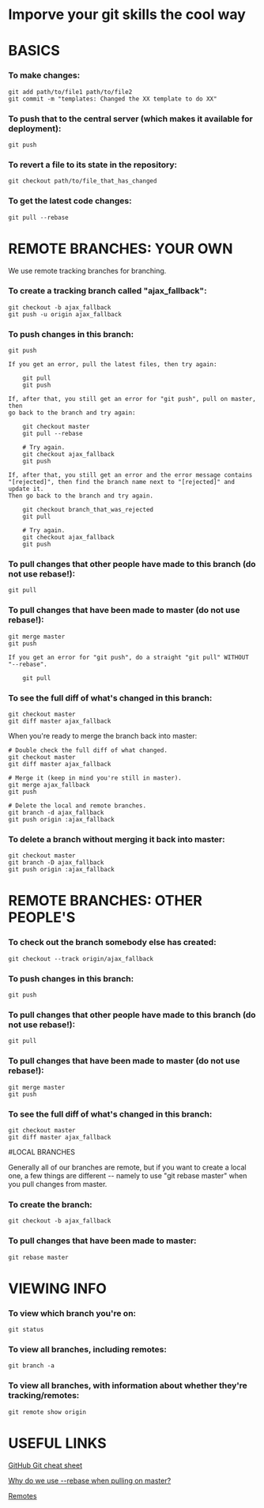 
# Imporve your git skills the cool way

# BASICS

### To make changes:

	git add path/to/file1 path/to/file2
	git commit -m "templates: Changed the XX template to do XX"

### To push that to the central server (which makes it available for deployment):

	git push

### To revert a file to its state in the repository:

	git checkout path/to/file_that_has_changed

### To get the latest code changes:

	git pull --rebase


# REMOTE BRANCHES: YOUR OWN

We use remote tracking branches for branching.

### To create a tracking branch called "ajax_fallback":

	git checkout -b ajax_fallback
	git push -u origin ajax_fallback

### To push changes in this branch:

	git push

	If you get an error, pull the latest files, then try again:

		git pull
		git push

	If, after that, you still get an error for "git push", pull on master, then
	go back to the branch and try again:

		git checkout master
		git pull --rebase

		# Try again.
		git checkout ajax_fallback
		git push

	If, after that, you still get an error and the error message contains
	"[rejected]", then find the branch name next to "[rejected]" and update it.
	Then go back to the branch and try again.

		git checkout branch_that_was_rejected
		git pull

		# Try again.
		git checkout ajax_fallback
		git push

### To pull changes that other people have made to this branch (do not use rebase!):

	git pull

### To pull changes that have been made to master (do not use rebase!):

	git merge master
	git push

	If you get an error for "git push", do a straight "git pull" WITHOUT "--rebase".

		git pull

### To see the full diff of what's changed in this branch:

	git checkout master
	git diff master ajax_fallback

When you're ready to merge the branch back into master:

	# Double check the full diff of what changed.
	git checkout master
	git diff master ajax_fallback

	# Merge it (keep in mind you're still in master).
	git merge ajax_fallback
	git push

	# Delete the local and remote branches.
	git branch -d ajax_fallback
	git push origin :ajax_fallback

### To delete a branch without merging it back into master:

	git checkout master
	git branch -D ajax_fallback
	git push origin :ajax_fallback


# REMOTE BRANCHES: OTHER PEOPLE'S


### To check out the branch somebody else has created:

	git checkout --track origin/ajax_fallback

### To push changes in this branch:

	git push

### To pull changes that other people have made to this branch (do not use rebase!):

	git pull

### To pull changes that have been made to master (do not use rebase!):

	git merge master
	git push

### To see the full diff of what's changed in this branch:

	git checkout master
	git diff master ajax_fallback


#LOCAL BRANCHES

Generally all of our branches are remote, but if you want to create a local one,
a few things are different -- namely to use "git rebase master" when you pull
changes from master.

### To create the branch:

	git checkout -b ajax_fallback

### To pull changes that have been made to master:

	git rebase master


# VIEWING INFO


### To view which branch you're on:

	git status

### To view all branches, including remotes:

	git branch -a

### To view all branches, with information about whether they're tracking/remotes:

	git remote show origin


# USEFUL LINKS


[GitHub Git cheat sheet](http://help.github.com/git-cheat-sheets/)

[Why do we use --rebase when pulling on master?](http://gitready.com/advanced/2009/02/11/pull-with-rebase.html)

[Remotes](http://progit.org/book/ch3-5.html)
